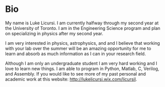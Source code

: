 Bio
=====

My name is Luke Licursi. I am currently halfway through my second year at the University of Toronto. I am in the Engineering 
Science program and plan on specializing in physics after my second year. 

I am very interested in physics, astrophysics, and  and I believe that working with your lab over the summer will be an amazing 
opportunity for me to learn and absorb as much information as I can in your research field. 

Although I am only an undergraduate student I am very hard working and I love to learn new things. I am able to program in
Python, Matlab, C, Verilog, and Assembly. If you would like to see more of my past personal and academic work at this website: 
http://lukelicursi.wix.com/licursil.
